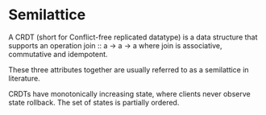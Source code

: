 Semilattice
===

A CRDT (short for Conflict-free replicated datatype) is a data structure 
that supports an operation join :: a -> a -> a where join is associative, 
commutative and idempotent. 

These three attributes together are usually referred to as a semilattice
in literature. 

CRDTs have monotonically increasing state, where clients never observe 
state rollback. The set of states is partially ordered.
